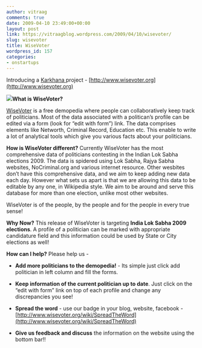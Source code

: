 ```yaml
---
author: vitraag
comments: true
date: 2009-04-10 23:49:00+00:00
layout: post
link: https://vitraagblog.wordpress.com/2009/04/10/wisevoter/
slug: wisevoter
title: WiseVoter
wordpress_id: 157
categories:
- onstartups
---
```


Introducing a [Karkhana ](http://www.thekarkhana.com)project - [http://www.wisevoter.org](http://www.wisevoter.org)

[![](https://vitraagblog.files.wordpress.com/2009/04/8ee79-wisevoter_badge.jpg?w=204)](https://vitraagblog.files.wordpress.com/2009/04/8ee79-wisevoter_badge.jpg)**What is WiseVoter?**

[WiseVoter](http://www.wisevoter.org) is a free demopedia where people can collaboratively keep track of politicians. Most of the data associated with a politican’s profile can be edited via a form (look for “edit with form”) link. The data comprises elements like Networth, Criminal Record, Education etc. This enable to write a lot of analytical tools which give you various facts about your politicians.

**How is WiseVoter different?**
Currently WiseVoter has the most comprehensive data of politicians contesting in the Indian Lok Sabha elections 2009. The data is spidered using Lok Sabha, Rajya Sabha websites, NoCriminal.org and various internet resource. Other wesbites don’t have this comprehensive data, and we aim to keep adding new data each day. However what sets us apart is that we are allowing this data to be editable by any one, in Wikipedia style. We aim to be around and serve this database for more than one election, unlike most other websites.

WiseVoter is of the people, by the people and for the people in every true sense!

**Why Now?**
This release of WiseVoter is targeting **India Lok Sabha 2009 elections**. A profile of a politician can be marked with appropriate candidature field and this information could be used by State or City elections as well!

**How can I help?**
Please help us -




    
  * **Add more politicians to the demopedia!** - Its simple just click add politician in left column and fill the forms.

    
  * **Keep information of the current politician up to date**. Just click on the “edit with form” link on top of each profile and change any discrepancies you see!

    
  * **Spread the word** - use our badge in your blog, website, facebook - [http://www.wisevoter.org/wiki/SpreadTheWord](http://www.wisevoter.org/wiki/SpreadTheWord)

    
  * **Give us feedback and discuss** the information on the website using the bottom bar!!



